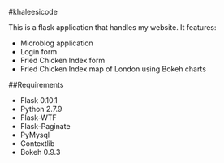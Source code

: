 #khaleesicode

This is a flask application that handles my website. It features:
* Microblog application
* Login form
* Fried Chicken Index form
* Fried Chicken Index map of London using Bokeh charts

##Requirements
* Flask 0.10.1
* Python 2.7.9
* Flask-WTF
* Flask-Paginate
* PyMysql
* Contextlib
* Bokeh 0.9.3










